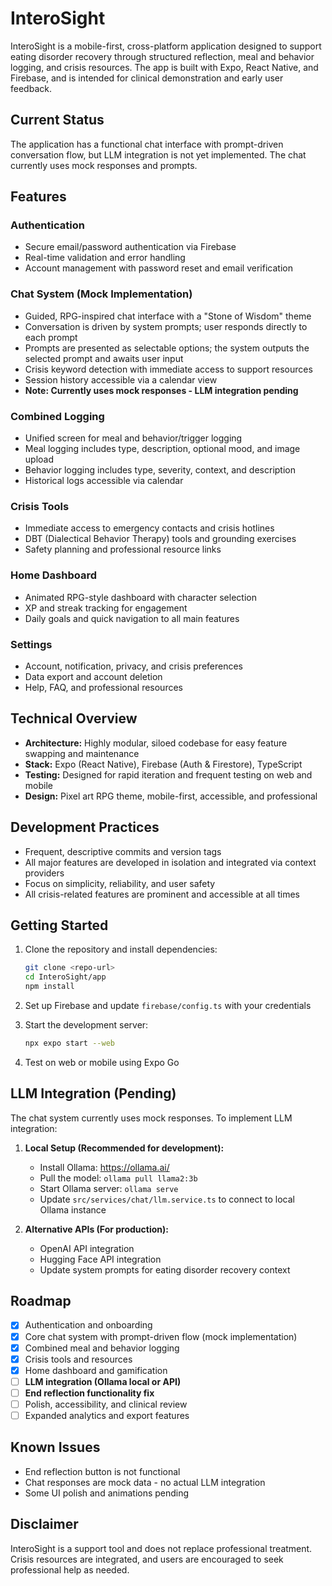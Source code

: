 # InteroSight

InteroSight is a mobile-first, cross-platform application designed to support eating disorder recovery through structured reflection, meal and behavior logging, and crisis resources. The app is built with Expo, React Native, and Firebase, and is intended for clinical demonstration and early user feedback.

## Current Status

The application has a functional chat interface with prompt-driven conversation flow, but LLM integration is not yet implemented. The chat currently uses mock responses and prompts.

## Features

### Authentication
- Secure email/password authentication via Firebase
- Real-time validation and error handling
- Account management with password reset and email verification

### Chat System (Mock Implementation)
- Guided, RPG-inspired chat interface with a "Stone of Wisdom" theme
- Conversation is driven by system prompts; user responds directly to each prompt
- Prompts are presented as selectable options; the system outputs the selected prompt and awaits user input
- Crisis keyword detection with immediate access to support resources
- Session history accessible via a calendar view
- **Note: Currently uses mock responses - LLM integration pending**

### Combined Logging
- Unified screen for meal and behavior/trigger logging
- Meal logging includes type, description, optional mood, and image upload
- Behavior logging includes type, severity, context, and description
- Historical logs accessible via calendar

### Crisis Tools
- Immediate access to emergency contacts and crisis hotlines
- DBT (Dialectical Behavior Therapy) tools and grounding exercises
- Safety planning and professional resource links

### Home Dashboard
- Animated RPG-style dashboard with character selection
- XP and streak tracking for engagement
- Daily goals and quick navigation to all main features

### Settings
- Account, notification, privacy, and crisis preferences
- Data export and account deletion
- Help, FAQ, and professional resources

## Technical Overview

- **Architecture:** Highly modular, siloed codebase for easy feature swapping and maintenance
- **Stack:** Expo (React Native), Firebase (Auth & Firestore), TypeScript
- **Testing:** Designed for rapid iteration and frequent testing on web and mobile
- **Design:** Pixel art RPG theme, mobile-first, accessible, and professional

## Development Practices

- Frequent, descriptive commits and version tags
- All major features are developed in isolation and integrated via context providers
- Focus on simplicity, reliability, and user safety
- All crisis-related features are prominent and accessible at all times

## Getting Started

1. Clone the repository and install dependencies:
   ```bash
   git clone <repo-url>
   cd InteroSight/app
   npm install
   ```

2. Set up Firebase and update `firebase/config.ts` with your credentials

3. Start the development server:
   ```bash
   npx expo start --web
   ```

4. Test on web or mobile using Expo Go

## LLM Integration (Pending)

The chat system currently uses mock responses. To implement LLM integration:

1. **Local Setup (Recommended for development):**
   - Install Ollama: https://ollama.ai/
   - Pull the model: `ollama pull llama2:3b`
   - Start Ollama server: `ollama serve`
   - Update `src/services/chat/llm.service.ts` to connect to local Ollama instance

2. **Alternative APIs (For production):**
   - OpenAI API integration
   - Hugging Face API integration
   - Update system prompts for eating disorder recovery context

## Roadmap

- [x] Authentication and onboarding
- [x] Core chat system with prompt-driven flow (mock implementation)
- [x] Combined meal and behavior logging
- [x] Crisis tools and resources
- [x] Home dashboard and gamification
- [ ] **LLM integration (Ollama local or API)**
- [ ] **End reflection functionality fix**
- [ ] Polish, accessibility, and clinical review
- [ ] Expanded analytics and export features

## Known Issues

- End reflection button is not functional
- Chat responses are mock data - no actual LLM integration
- Some UI polish and animations pending

## Disclaimer

InteroSight is a support tool and does not replace professional treatment. Crisis resources are integrated, and users are encouraged to seek professional help as needed. 